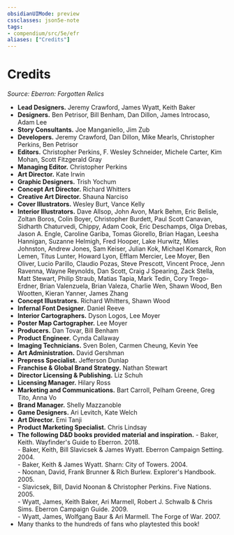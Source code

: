 ```yaml
---
obsidianUIMode: preview
cssclasses: json5e-note
tags:
- compendium/src/5e/efr
aliases: ["Credits"]
---
```

# Credits
*Source: Eberron: Forgotten Relics* 

- **Lead Designers.** Jeremy Crawford, James Wyatt, Keith Baker  
- **Designers.** Ben Petrisor, Bill Benham, Dan Dillon, James Introcaso, Adam Lee  
- **Story Consultants.** Joe Manganiello, Jim Zub  
- **Developers.** Jeremy Crawford, Dan Dillon, Mike Mearls, Christopher Perkins, Ben Petrisor  
- **Editors.** Christopher Perkins, F. Wesley Schneider, Michele Carter, Kim Mohan, Scott Fitzgerald Gray  
- **Managing Editor.** Christopher Perkins  
- **Art Director.** Kate Irwin  
- **Graphic Designers.** Trish Yochum  
- **Concept Art Director.** Richard Whitters  
- **Creative Art Director.** Shauna Narciso  
- **Cover Illustrators.** Wesley Burt, Vance Kelly  
- **Interior Illustrators.** Dave Allsop, John Avon, Mark Behm, Eric Belisle, Zoltan Boros, Colin Boyer, Christopher Burdett, Paul Scott Canavan, Sidharth Chaturvedi, Chippy, Adam Cook, Eric Deschamps, Olga Drebas, Jason A. Engle, Caroline Gariba, Tomas Giorello, Brian Hagan, Leesha Hannigan, Suzanne Helmigh, Fred Hooper, Lake Hurwitz, Miles Johnston, Andrew Jones, Sam Keiser, Julian Kok, Michael Komarck, Ron Lemen, Titus Lunter, Howard Lyon, Efflam Mercier, Lee Moyer, Ben Oliver, Lucio Parillo, Claudio Pozas, Steve Prescott, Vincent Proce, Jenn Ravenna, Wayne Reynolds, Dan Scott, Craig J Spearing, Zack Stella, Matt Stewart, Philip Straub, Matias Tapia, Mark Tedin, Cory Trego-Erdner, Brian Valenzuela, Brian Valeza, Charlie Wen, Shawn Wood, Ben Wootten, Kieran Yanner, James Zhang  
- **Concept Illustrators.** Richard Whitters, Shawn Wood  
- **Infernal Font Designer.** Daniel Reeve  
- **Interior Cartographers.** Dyson Logos, Lee Moyer  
- **Poster Map Cartographer.** Lee Moyer  
- **Producers.** Dan Tovar, Bill Benham  
- **Product Engineer.** Cynda Callaway  
- **Imaging Technicians.** Sven Bolen, Carmen Cheung, Kevin Yee  
- **Art Administration.** David Gershman  
- **Prepress Specialist.** Jefferson Dunlap  
- **Franchise & Global Brand Strategy.** Nathan Stewart  
- **Director Licensing & Publishing.** Liz Schuh  
- **Licensing Manager.** Hilary Ross  
- **Marketing and Communications.** Bart Carroll, Pelham Greene, Greg Tito, Anna Vo  
- **Brand Manager.** Shelly Mazzanoble  
- **Game Designers.** Ari Levitch, Kate Welch  
- **Art Director.** Emi Tanji  
- **Product Marketing Specialist.** Chris Lindsay  
- **The following D&D books provided material and inspiration.**     - Baker, Keith. Wayfinder's Guide to Eberron. 2018.    
        - Baker, Keith, Bill Slavicsek & James Wyatt. Eberron Campaign Setting. 2004.    
        - Baker, Keith & James Wyatt. Sharn: City of Towers. 2004.    
        - Noonan, David, Frank Brunner & Rich Burlew. Explorer's Handbook. 2005.    
        - Slavicsek, Bill, David Noonan & Christopher Perkins. Five Nations. 2005.    
        - Wyatt, James, Keith Baker, Ari Marmell, Robert J. Schwalb & Chris Sims. Eberron Campaign Guide. 2009.    
        - Wyatt, James, Wolfgang Baur & Ari Marmell. The Forge of War. 2007.    
- Many thanks to the hundreds of fans who playtested this book!
